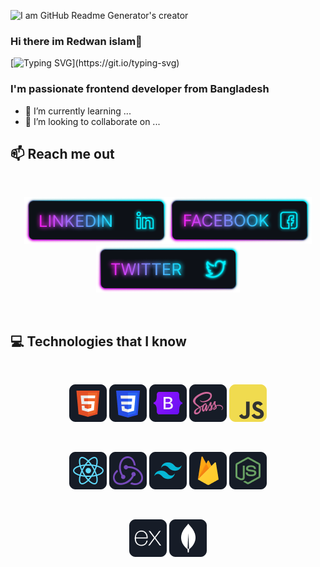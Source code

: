 ![I am GitHub Readme Generator's creator](https://i.ibb.co/BC7pHXV/redwan2.jpg)
### Hi there im Redwan islam👋

[![Typing SVG](https://readme-typing-svg.demolab.com?font=Poppins&weight=500&pause=1000&random=false&width=435&lines=I+am+a+web-developer+!)](https://git.io/typing-svg)

<h3 >I'm passionate frontend developer from Bangladesh</h3>


- 🌱 I’m currently learning ...
- 👯 I’m looking to collaborate on ...

## :mailbox: Reach me out
<br />

[<p align="center"><img height="75" src="https://github.com/redwan100/redwan100/blob/master/images/icons/Linkedin.png">](https://www.linkedin.com/in/redwan100/)[<img height="75" src="https://github.com/redwan100/redwan100/blob/master/images/icons/Facebook.png">](https://www.linkedin.com/in/redwanislam987/)[<img height="75" src="https://github.com/redwan100/redwan100/blob/master/images/icons/Twitter.png">](https://www.linkedin.com/in/Redwanislam100/)</p>
<br />

## :computer: Technologies that I know
</br >
<p align="center">
  <img src="https://github.com/redwan100/redwan100/blob/master/images/icons/HTML.png" />
    <img src="https://github.com/redwan100/redwan100/blob/master/images/icons/css.png" />
    <img src="https://github.com/redwan100/redwan100/blob/master/images/icons/Bootsrap.png" />
    <img src="https://github.com/redwan100/redwan100/blob/master/images/icons/sass.png" />
    <img src="https://github.com/redwan100/redwan100/blob/master/images/icons/JavaScript.png" />
</p>

</br >

<p align="center">
  <img src="https://github.com/redwan100/redwan100/blob/master/images/icons/react.png" />
    <img src="https://github.com/redwan100/redwan100/blob/master/images/icons/redux.png" />
    <img src="https://github.com/redwan100/redwan100/blob/master/images/icons/tailwind.png" />
    <img src="https://github.com/redwan100/redwan100/blob/master/images/icons/firebase.png" />
    <img src="https://github.com/redwan100/redwan100/blob/master/images/icons/node.png" />
</p>

</br >

<p align="center">
  <img src="https://github.com/redwan100/redwan100/blob/master/images/icons/express.png" />
    <img src="https://github.com/redwan100/redwan100/blob/master/images/icons/mongo.png" />
</p>



